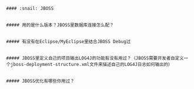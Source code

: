     #### :snail: JBOSS


    ##### 用的是什么版本？JBOSS里数据库连接怎么配？


    ##### 有没有在Eclipse/MyEclipse里结合JBOSS Debug过


    ##### JBOSS里定义自己的项目输出LOG4J的功能有没有用过？（JBOSS需要开发者自定义一个jboss-deployment-structure.xml文件来描述自己的LOG4J日志如何输出的）


    ##### JBOSS优化有哪些你用过？